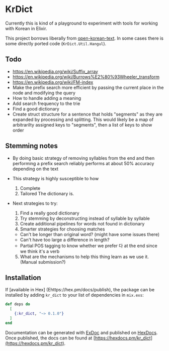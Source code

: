 # KrDict

Currently this is kind of a playground to experiment with tools for working with Korean in Elixir.

This project borrows liberally from [open-korean-text](https://github.com/open-korean-text/open-korean-text). In some cases there is some directly ported code (`KrDict.Util.Hangul`).

## Todo
* https://en.wikipedia.org/wiki/Suffix_array
* https://en.wikipedia.org/wiki/Burrows%E2%80%93Wheeler_transform
* https://en.wikipedia.org/wiki/FM-index
* Make the prefix search more efficient by passing the current place in the node and modifying the query
* How to handle adding a meaning
* Add search frequency to the trie
* Find a good dictionary
* Create struct structure for a sentence that holds "segments" as they are expanded by processing and splitting.  This would likely be a map of arbitrarilty assigned keys to "segments", then a list of keys to show order


## Stemming notes
* By doing basic strategy of removing syllables from the end and then performing a prefix search reliably performs at about 50% accuracy depending on the text
* This strategy is highly susceptible to how
  1. Complete
  2. Tailored
  The dictionary is.

* Next strategies to try:
  1. Find a really good dictionary
  2. Try stemming by deconstructing instead of syllable by syllable
  3. Create additional pipelines for words not found in dictionary
  4. Smarter strategies for choosing matches
    * Can't be longer than original word? (might have some issues there)
    * Can't have too large a difference in length?
    * Partial POS tagging to know whether we prefer 다 at the end since we think it's a verb
  5. What are the mechanisms to help this thing learn as we use it. (Manual submission?)


## Installation

If [available in Hex] (Ehttps://hex.pm/docs/publish), the package can be installed
by adding `kr_dict` to your list of dependencies in `mix.exs`:

```elixir
def deps do
  [
    {:kr_dict, "~> 0.1.0"}
  ]
end
```

Documentation can be generated with [ExDoc](https://github.com/elixir-lang/ex_doc)
and published on [HexDocs](https://hexdocs.pm). Once published, the docs can
be found at [https://hexdocs.pm/kr_dict](https://hexdocs.pm/kr_dict).

